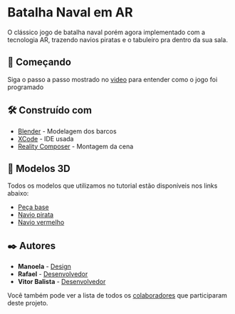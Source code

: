 # Batalha Naval em AR

O clássico jogo de batalha naval porém agora implementado com a tecnologia AR, trazendo navios piratas e o tabuleiro pra dentro da sua sala.

## 🚀 Começando

Siga o passo a passo mostrado no [video](https://www.youtube.com/c/KiloLoco) para entender como o jogo foi programado

## 🛠️ Construído com

* [Blender](https://www.blender.org) - Modelagem dos barcos
* [XCode](https://developer.apple.com/xcode/) - IDE usada
* [Reality Composer](https://developer.apple.com/augmented-reality/tools/) - Montagem da cena

## 🚤 Modelos 3D

Todos os modelos que utilizamos no tutorial estão disponíveis nos links abaixo:

* [Peça base](https://drive.google.com/file/d/1unQvERFAjnZKONzdyPsWUVfIsRlr-cV4/view?usp=sharing)
* [Navio pirata](https://drive.google.com/file/d/15ukHITTW91v6Yku-BQ1PNPIDKYgB8oPs/view?usp=sharing)
* [Navio vermelho](https://drive.google.com/file/d/1n5D-2ue2dKF0X7aYRXmDkHlgUlCwIAbU/view?usp=sharing)

## ✒️ Autores

* **Manoela** - [Design](https://github.com/manubvf`)
* **Rafael** - [Desenvolvedor](https://github.com/rafaelccss)
* **Vitor Balista** - [Desenvolvedor](https://github.com/vitorbalista)

Você também pode ver a lista de todos os [colaboradores](https://github.com/usuario/projeto/colaboradores) que participaram deste projeto.
